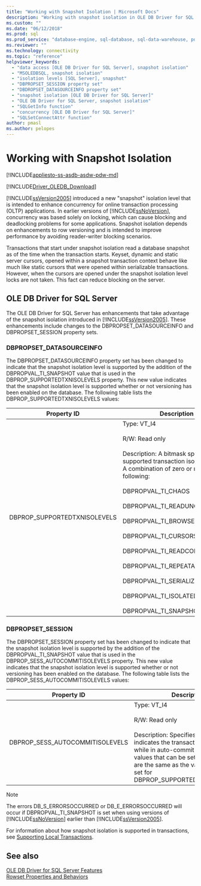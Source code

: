 ```yaml
---
title: "Working with Snapshot Isolation | Microsoft Docs"
description: "Working with snapshot isolation in OLE DB Driver for SQL Server"
ms.custom: ""
ms.date: "06/12/2018"
ms.prod: sql
ms.prod_service: "database-engine, sql-database, sql-data-warehouse, pdw"
ms.reviewer: ""
ms.technology: connectivity
ms.topic: "reference"
helpviewer_keywords: 
  - "data access [OLE DB Driver for SQL Server], snapshot isolation"
  - "MSOLEDBSQL, snapshot isolation"
  - "isolation levels [SQL Server], snapshot"
  - "DBPROPSET_SESSION property set"
  - "DBDROPSET_DATASOURCEINFO property set"
  - "snapshot isolation [OLE DB Driver for SQL Server]"
  - "OLE DB Driver for SQL Server, snapshot isolation"
  - "SQLGetInfo function"
  - "concurrency [OLE DB Driver for SQL Server]"
  - "SQLSetConnectAttr function"
author: pmasl
ms.author: pelopes
---
```

# Working with Snapshot Isolation
[!INCLUDE[appliesto-ss-asdb-asdw-pdw-md](../../../includes/appliesto-ss-asdb-asdw-pdw-md.md)]

[!INCLUDE[Driver_OLEDB_Download](../../../includes/driver_oledb_download.md)]

  [!INCLUDE[ssVersion2005](../../../includes/ssversion2005-md.md)] introduced a new "snapshot" isolation level that is intended to enhance concurrency for online transaction processing (OLTP) applications. In earlier versions of [!INCLUDE[ssNoVersion](../../../includes/ssnoversion-md.md)], concurrency was based solely on locking, which can cause blocking and deadlocking problems for some applications. Snapshot isolation depends on enhancements to row versioning and is intended to improve performance by avoiding reader-writer blocking scenarios.  
  
 Transactions that start under snapshot isolation read a database snapshot as of the time when the transaction starts. Keyset, dynamic and static server cursors, opened within a snapshot transaction context behave like much like static cursors that were opened within serializable transactions. However, when the cursors are opened under the snapshot isolation level locks are not taken. This fact can reduce blocking on the server.  
  
## OLE DB Driver for SQL Server  
 The OLE DB Driver for SQL Server has enhancements that take advantage of the snapshot isolation introduced in [!INCLUDE[ssVersion2005](../../../includes/ssversion2005-md.md)]. These enhancements include changes to the DBPROPSET_DATASOURCEINFO and DBPROPSET_SESSION property sets.  
  
### DBPROPSET_DATASOURCEINFO  
 The DBPROPSET_DATASOURCEINFO property set has been changed to indicate that the snapshot isolation level is supported by the addition of the DBPROPVAL_TI_SNAPSHOT value that is used in the DBPROP_SUPPORTEDTXNISOLEVELS property. This new value indicates that the snapshot isolation level is supported whether or not versioning has been enabled on the database. The following table lists the DBPROP_SUPPORTEDTXNISOLEVELS values:  
  
|Property ID|Description|  
|-----------------|-----------------|  
|DBPROP_SUPPORTEDTXNISOLEVELS|Type: VT_I4<br /><br /> R/W: Read only<br /><br /> Description: A bitmask specifying the supported transaction isolation levels. A combination of zero or more of the following:<br /><br /> DBPROPVAL_TI_CHAOS<br /><br /> DBPROPVAL_TI_READUNCOMMITTED<br /><br /> DBPROPVAL_TI_BROWSE<br /><br /> DBPROPVAL_TI_CURSORSTABILITY<br /><br /> DBPROPVAL_TI_READCOMMITTED<br /><br /> DBPROPVAL_TI_REPEATABLEREAD<br /><br /> DBPROPVAL_TI_SERIALIZABLE<br /><br /> DBPROPVAL_TI_ISOLATED<br /><br /> DBPROPVAL_TI_SNAPSHOT|  
  
### DBPROPSET_SESSION  
 The DBPROPSET_SESSION property set has been changed to indicate that the snapshot isolation level is supported by the addition of the DBPROPVAL_TI_SNAPSHOT value that is used in the DBPROP_SESS_AUTOCOMMITISOLEVELS property. This new value indicates that the snapshot isolation level is supported whether or not versioning has been enabled on the database. The following table lists the DBPROP_SESS_AUTOCOMMITISOLEVELS values:
  
|Property ID|Description|  
|-----------------|-----------------|  
|DBPROP_SESS_AUTOCOMMITISOLEVELS|Type: VT_I4<br /><br /> R/W: Read only<br /><br /> Description: Specifies a bitmask that indicates the transaction isolation level while in auto-commit mode. The values that can be set in this bitmask are the same as the values that can be set for DBPROP_SUPPORTEDTXNISOLEVELS.|  
  
> [!NOTE]  
>  The errors DB_S_ERRORSOCCURRED or DB_E_ERRORSOCCURRED will occur if DBPROPVAL_TI_SNAPSHOT is set when using versions of [!INCLUDE[ssNoVersion](../../../includes/ssnoversion-md.md)] earlier than [!INCLUDE[ssVersion2005](../../../includes/ssversion2005-md.md)].  
  
 For information about how snapshot isolation is supported in transactions, see [Supporting Local Transactions](../../oledb/ole-db-transactions/supporting-local-transactions.md).  

  
## See also  
 [OLE DB Driver for SQL Server Features](../../oledb/features/oledb-driver-for-sql-server-features.md)    
 [Rowset Properties and Behaviors](../../oledb/ole-db-rowsets/rowset-properties-and-behaviors.md)  
  
  
